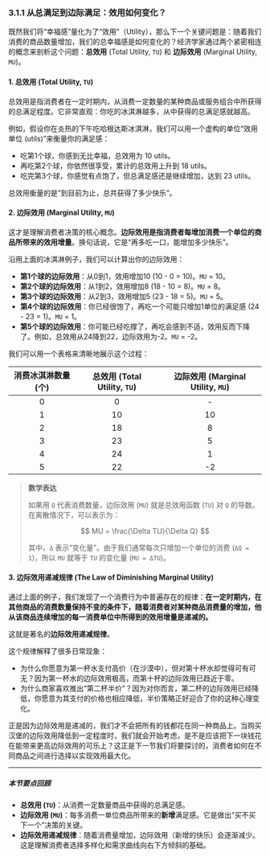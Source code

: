 ### 3.1.1 从总满足到边际满足：效用如何变化？

既然我们将“幸福感”量化为了“效用”（Utility），那么下一个关键问题是：随着我们消费的商品数量增加，我们的总幸福感是如何变化的？经济学家通过两个紧密相连的概念来剖析这个问题：**总效用** (Total Utility, `TU`) 和 **边际效用** (Marginal Utility, `MU`)。

#### 1. 总效用 (Total Utility, `TU`)

总效用是指消费者在一定时期内，从消费一定数量的某种商品或服务组合中所获得的总满足程度。它非常直观：你吃的冰淇淋越多，从中获得的总满足感就越高。

例如，假设你在炎热的下午吃哈根达斯冰淇淋，我们可以用一个虚构的单位“效用单位 (utils)”来衡量你的满足感：

- 吃第1个球，你感到无比幸福，总效用为 10 utils。
- 再吃第2个球，你依然很享受，累计的总效用上升到 18 utils。
- 吃完第3个球，你感觉有点饱了，但总满足感还是继续增加，达到 23 utils。

总效用衡量的是“到目前为止，总共获得了多少快乐”。

#### 2. 边际效用 (Marginal Utility, `MU`)

这才是理解消费者决策的核心概念。**边际效用是指消费者每增加消费一个单位的商品所带来的效用增量**。换句话说，它是“再多吃一口，能增加多少快乐”。

沿用上面的冰淇淋例子，我们可以计算出你的边际效用：

- **第1个球的边际效用**：从0到1，效用增加10 (10 - 0 = 10)。`MU` = 10。
- **第2个球的边际效用**：从1到2，效用增加8 (18 - 10 = 8)。`MU` = 8。
- **第3个球的边际效用**：从2到3，效用增加5 (23 - 18 = 5)。`MU` = 5。
- **第4个球的边际效用**：你已经很饱了，再吃一个可能只增加1单位的满足感 (24 - 23 = 1)。`MU` = 1。
- **第5个球的边际效用**：你可能已经吃撑了，再吃会感到不适，效用反而下降了。例如，总效用从24降到22，边际效用为-2。`MU` = -2。

我们可以用一个表格来清晰地展示这个过程：

| 消费冰淇淋数量 (个) | 总效用 (Total Utility, `TU`) | 边际效用 (Marginal Utility, `MU`) |
| :---: | :---: | :---: |
| 0 | 0 | - |
| 1 | 10 | 10 |
| 2 | 18 | 8 |
| 3 | 23 | 5 |
| 4 | 24 | 1 |
| 5 | 22 | -2 |

> **数学表达**
> 
> 如果用 `Q` 代表消费数量，边际效用 (`MU`) 就是总效用函数 (`TU`) 对 `Q` 的导数。在离散情况下，可以表示为：
> 
> $$ MU = \frac{\Delta TU}{\Delta Q} $$
> 
> 其中，`Δ` 表示“变化量”。由于我们通常每次只增加一个单位的消费 (`ΔQ = 1`)，所以 `MU` 就等于 `TU` 的变化量 (`MU = ΔTU`)。

#### 3. 边际效用递减规律 (The Law of Diminishing Marginal Utility)

通过上面的例子，我们发现了一个消费行为中普遍存在的规律：**在一定时期内，在其他商品的消费数量保持不变的条件下，随着消费者对某种商品消费量的增加，他从该商品连续增加的每一消费单位中所得到的效用增量是递减的。**

这就是著名的**边际效用递减规律**。

这个规律解释了很多日常现象：
- 为什么你愿意为第一杯水支付高价（在沙漠中），但对第十杯水却觉得可有可无？因为第一杯水的边际效用极高，而第十杯的边际效用已趋近于零。
- 为什么商家喜欢推出“第二杯半价”？因为对你而言，第二杯的边际效用已经降低，你愿意为其支付的价格也相应降低，半价策略正好迎合了你的这种心理变化。

正是因为边际效用是递减的，我们才不会把所有的钱都花在同一种商品上。当购买汉堡的边际效用降低到一定程度时，我们就会开始考虑，是不是应该把下一块钱花在能带来更高边际效用的可乐上？这正是下一节我们将要探讨的，消费者如何在不同商品之间进行选择以实现效用最大化。

---

##### **本节要点回顾**

- **总效用 (`TU`)**：从消费一定数量商品中获得的总满足感。
- **边际效用 (`MU`)**：每多消费一单位商品所带来的**新增**满足感。它是做出“买不买下一个”决策的关键。
- **边际效用递减规律**：随着消费量增加，边际效用（新增的快乐）会逐渐减少。这是理解消费者选择多样化和需求曲线向右下方倾斜的基础。